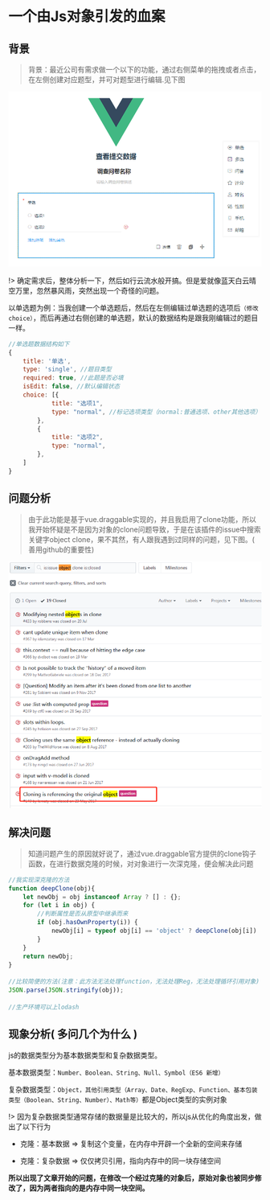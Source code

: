 # 一个由Js对象引发的血案

## 背景

> 背景：最近公司有需求做一个以下的功能，通过右侧菜单的拖拽或者点击，在左侧创建对应题型，并可对题型进行编辑.见下图

![exam](../../media/img/1.png)

!> 确定需求后，整体分析一下，然后如行云流水般开搞。但是爱就像蓝天白云晴空万里，忽然暴风雨，突然出现一个奇怪的问题。

以单选题为例：当我创建一个单选题后，然后在左侧编辑过单选题的选项后`（修改choice）`，而后再通过右侧创建的单选题，默认的数据结构是跟我刚编辑过的题目一样。

```javascript
//单选题数据结构如下
{
	title: '单选',
	type: 'single', //题目类型
	required: true, //此题是否必填
	isEdit: false, //默认编辑状态
	choice: [{
			title: "选项1",
			type: "normal", //标记选项类型（normal:普通选项、other其他选项）
		},
		{
			title: "选项2",
			type: "normal",
		},
	]
}
```
## 问题分析

> 由于此功能是基于vue.draggable实现的，并且我启用了clone功能，所以我开始怀疑是不是因为对象的clone问题导致，于是在该插件的issue中搜索关键字object clone，果不其然，有人跟我遇到过同样的问题，见下图。( 善用github的重要性)

![show](../../media/img/2.png)

## 解决问题

> 知道问题产生的原因就好说了，通过vue.draggable官方提供的clone钩子函数，在进行数据克隆的时候，对对象进行一次深克隆，便会解决此问题

```javascript
//我实现深克隆的方法
function deepClone(obj){
    let newObj = obj instanceof Array ? [] : {};
    for (let i in obj) {
    	//判断属性是否从原型中继承而来
        if (obj.hasOwnProperty(i)) {
            newObj[i] = typeof obj[i] == 'object' ? deepClone(obj[i]) : obj[i];
        }
    }
    return newObj;
}

//比较简便的方法(注意：此方法无法处理function，无法处理Reg，无法处理循环引用对象)
JSON.parse(JSON.stringify(obj));

//生产环境可以上lodash
```

## 现象分析( 多问几个为什么 )

js的数据类型分为基本数据类型和复杂数据类型。

基本数据类型：`Number、Boolean、String、Null、Symbol（ES6 新增）`

复杂数据类型：`Object，其他引用类型（Array、Date、RegExp、Function、基本包装类型（Boolean、String、Number）、Math等）`都是Object类型的实例对象

!> 因为复杂数据类型通常存储的数据量是比较大的，所以js从优化的角度出发，做出了以下行为

- 克隆：基本数据 => 复制这个变量，在内存中开辟一个全新的空间来存储

- 克隆：复杂数据 => 仅仅拷贝引用，指向内存中的同一块存储空间

**所以出现了文章开始的问题，在修改一个经过克隆的对象后，原始对象也被同步修改了，因为两者指向的是内存中同一块空间。**


